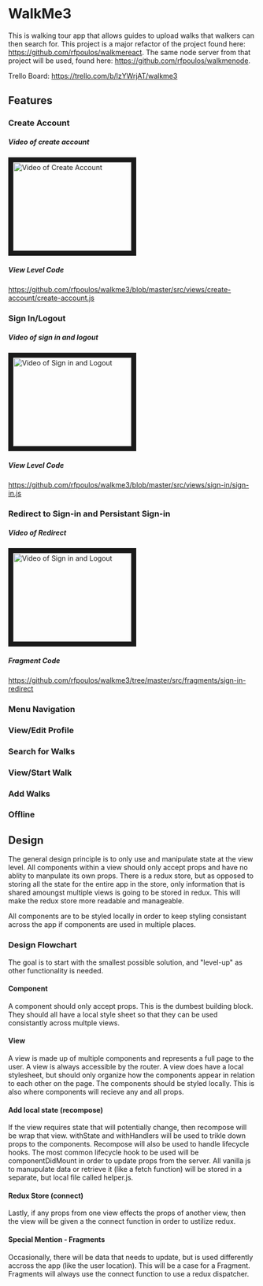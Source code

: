 # WalkMe3
This is walking tour app that allows guides to upload walks that walkers can then search for.  This project is a major refactor of the project found here: https://github.com/rfpoulos/walkmereact.  The same node server from that project will be used, found here: https://github.com/rfpoulos/walkmenode.

Trello Board: https://trello.com/b/lzYWrjAT/walkme3
## Features
### Create Account
##### Video of create account
<a href="http://www.youtube.com/watch?feature=player_embedded&v=YglOIbIk_II
" target="_blank"><img src="http://img.youtube.com/vi/YglOIbIk_II/0.jpg" 
alt="Video of Create Account" width="240" height="180" border="10" /></a>
##### View Level Code
https://github.com/rfpoulos/walkme3/blob/master/src/views/create-account/create-account.js
### Sign In/Logout
##### Video of sign in and logout
<a href="http://www.youtube.com/watch?feature=player_embedded&v=T4eL4MyTGp0
" target="_blank"><img src="http://img.youtube.com/vi/T4eL4MyTGp0/0.jpg" 
alt="Video of Sign in and Logout" width="240" height="180" border="10" /></a>
##### View Level Code
https://github.com/rfpoulos/walkme3/blob/master/src/views/sign-in/sign-in.js
### Redirect to Sign-in and Persistant Sign-in
##### Video of Redirect
<a href="http://www.youtube.com/watch?feature=player_embedded&v=AKYyk7SnaHI
" target="_blank"><img src="http://img.youtube.com/vi/AKYyk7SnaHI/0.jpg" 
alt="Video of Sign in and Logout" width="240" height="180" border="10" /></a>
##### Fragment Code
https://github.com/rfpoulos/walkme3/tree/master/src/fragments/sign-in-redirect
### Menu Navigation
### View/Edit Profile
### Search for Walks
### View/Start Walk
### Add Walks
### Offline
## Design 
The general design principle is to only use and manipulate state at the view level. All components within a view should only accept props and have no ablity to manpulate its own props.  There is a redux store, but as opposed to storing all the state for the entire app in the store, only information that is shared amoungst multiple views is going to be stored in redux. This will make the redux store more readable and manageable.

All components are to be styled locally in order to keep styling consistant across the app if components are used in multiple places.

### Design Flowchart

The goal is to start with the smallest possible solution, and "level-up" as other functionality is needed.

#### Component
A component should only accept props.  This is the dumbest building block.  They should all have a local style sheet so that they can be used consistantly across multple views.
#### View
A view is made up of multiple components and represents a full page to the user.  A view is always accessible by the router.  A view does have a local stylesheet, but should only organize how the components appear in relation to each other on the page. The components should be styled locally.  This is also where components will recieve any and all props.
#### Add local state (recompose)
If the view requires state that will potentially change, then recompose will be wrap that view.  withState and withHandlers will be used to trikle down props to the components.  Recompose will also be used to handle lifecycle hooks.  The most common lifecycle hook to be used will be componentDidMount in order to update props from the server.  All vanilla js to manupulate data or retrieve it (like a fetch function) will be stored in a separate, but local file called helper.js.
#### Redux Store (connect)
Lastly, if any props from one view effects the props of another view, then the view will be given a the connect function in order to ustilize redux.

#### Special Mention - Fragments
Occasionally, there will be data that needs to update, but is used differently accross the app (like the user location).  This will be a case for a Fragment.  Fragments will always use the connect function to use a redux dispatcher.
